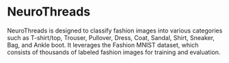 # NeuroThreads
NeuroThreads is designed to classify fashion images into various categories such as T-shirt/top, Trouser, Pullover, Dress, Coat, Sandal, Shirt, Sneaker, Bag, and Ankle boot. It leverages the Fashion MNIST dataset, which consists of thousands of labeled fashion images for training and evaluation.
